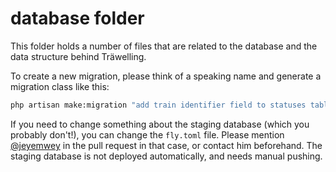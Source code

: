 # database folder

This folder holds a number of files that are related to the database and the data structure behind Träwelling.

To create a new migration, please think of a speaking name and generate a migration class like this:
```cmd
php artisan make:migration "add train identifier field to statuses table"
```

If you need to change something about the staging database (which you probably don't!), you can change the `fly.toml` file.
Please mention [@jeyemwey](https://github.com/jeyemwey) in the pull request in that case, or contact him beforehand.
The staging database is not deployed automatically, and needs manual pushing.
